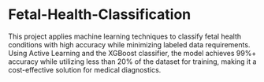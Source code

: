 # Fetal-Health-Classification
This project applies machine learning techniques to classify fetal health conditions with high accuracy while minimizing labeled data requirements. Using Active Learning and the XGBoost classifier, the model achieves 99%+ accuracy while utilizing less than 20% of the dataset for training, making it a cost-effective solution for medical diagnostics.
